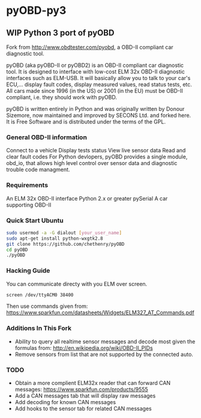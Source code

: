 pyOBD-py3
=====

## WIP Python 3 port of pyOBD

Fork from http://www.obdtester.com/pyobd, a OBD-II compliant car diagnostic tool.

pyOBD (aka pyOBD-II or pyOBD2) is an OBD-II compliant car diagnostic tool. It is designed to interface with low-cost ELM 32x OBD-II diagnostic interfaces such as ELM-USB. It will basically allow you to talk to your car's ECU,... display fault codes, display measured values, read status tests, etc. All cars made since 1996 (in the US) or 2001 (in the EU) must be OBD-II compliant, i.e. they should work with pyOBD.

pyOBD is written entirely in Python and was originally written by Donour Sizemore, now maintained and improved by SECONS Ltd. and forked here.  It is Free Software and is distributed under the terms of the GPL.

### General OBD-II information
Connect to a vehicle	Display tests status	View live sensor data	Read and clear fault codes
For Python devlopers, pyOBD provides a single module, obd_io, that allows high level control over sensor data and diagnostic trouble code managment.

### Requirements
An ELM 32x OBD-II interface
Python 2.x or greater
pySerial
A car supporting OBD-II

### Quick Start Ubuntu
```bash
sudo usermod -a -G dialout [your_user_name]
sudo apt-get install python-wxgtk2.8
git clone https://github.com/chethenry/pyOBD
cd pyOBD
./pyOBD
```

### Hacking Guide
You can communicate directy with you ELM over screen.
```bash
screen /dev/ttyACM0 38400
```
Then use commands given from:
https://www.sparkfun.com/datasheets/Widgets/ELM327_AT_Commands.pdf

### Additions In This Fork
* Ability to query all realtime sensor messages and decode most given the formulas from: http://en.wikipedia.org/wiki/OBD-II_PIDs
* Remove sensors from list that are not supported by the connected auto.

### TODO
* Obtain a more complient ELM32x reader that can forward CAN messages: https://www.sparkfun.com/products/9555
* Add a CAN messages tab that will display raw messages
* Add decoding for known CAN messages
* Add hooks to the sensor tab for related CAN messages

